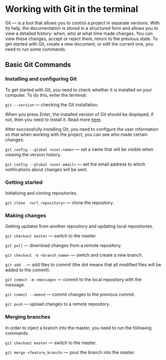 # Working with Git in the terminal
Git — is a tool that allows you to control a project in separate versions.
With its help, the documentation is stored in a structured form and allows you to view a detailed history: when, who at what time made changes. You can view these changes, accept or reject them, return to the previous state.
To get started with Git, create a new document, or edit the current one, you need to run some commands.

## Basic Git Commands

### Installing and configuring Git
To get started with Git, you need to check whether it is installed on your computer. To do this, enter the terminal:

`git --version`  — checking the Git installation.

When you press *Enter*, the installed version of Git should be displayed, if not, then you need to install it. Read more [here](https://git-scm.com/book/ru/v2/%D0%92%D0%B2%D0%B5%D0%B4%D0%B5%D0%BD%D0%B8%D0%B5-%D0%A3%D1%81%D1%82%D0%B0%D0%BD%D0%BE%D0%B2%D0%BA%D0%B0-Git). 

After successfully installing Git, you need to configure the user information so that when working with the project, you can see who made certain changes:

`git config --global <user.name>` — set a name that will be visible when viewing the version history.

`git config --global <user.email>` — set the email address to which notifications about changes will be sent.

### Getting started
Initializing and cloning repositories.

`git clone  <url_repository>` — clone the repository.

### Making changes

Getting updates from another repository and updating local repositories.

`git checkout master` — switch to the master.

`git pull` — download changes from a remote repository.

`git checkout -b <branch_name>` — switch and create a new branch.

`git add .` — add files to commit (the dot means that all modified files will be added to the commit).

`git commit -m <message>` — commit to the local repository with the message.

`git commit --amend` — commit changes to the previous commit.

`git push` — upload changes to a remote repository.

### Merging branches
In order to inject a branch into the master, you need to run the following commands.

`git checkout master` — switch to the master.

`git merge <feature_branch>` — pour the branch into the master.
